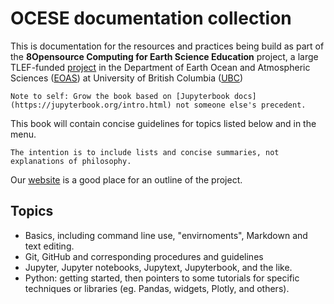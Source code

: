 # OCESE documentation collection

This is documentation for the resources and practices being build as part of the **8Opensource Computing for Earth Science Education** project, a large TLEF-funded [project](https://tlef.ubc.ca/funded-proposals/entry/714/?login) in the Department of Earth Ocean and Atmospheric Sciences ([EOAS](https://www.eoas.ubc.ca/)) at University of British Columbia ([UBC](https://www.ubc.ca/))

```{note}
Note to self: Grow the book based on [Jupyterbook docs](https://jupyterbook.org/intro.html) not someone else's precedent.
```
This book will contain concise guidelines for topics listed below and in the menu.

```{note}
The intention is to include lists and concise summaries, not explanations of philosophy.
```

Our [website](https://eoas-ubc.github.io/) is a good place for an outline of the project.

## Topics

- Basics, including command line use, "envirnoments", Markdown and text editing.
- Git, GitHub and corresponding procedures and guidelines
- Jupyter, Jupyter notebooks, Jupytext, Jupyterbook, and the like.
- Python: getting started, then pointers to some tutorials for specific techniques or libraries (eg. Pandas, widgets, Plotly, and others).